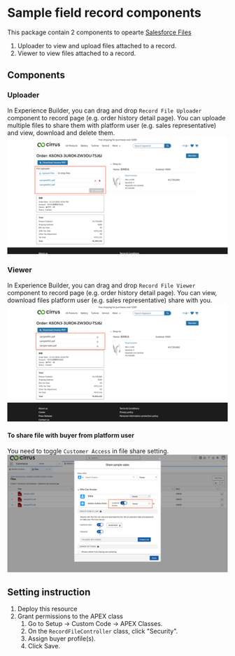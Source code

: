 # Sample field record components

This package contain 2 components to opearte [Salesforce Files](https://help.salesforce.com/s/articleView?id=sf.collab_files_overview.htm&type=5)

1. Uploader to view and upload files attached to a record.
1. Viewer to view files attached to a record.

## Components

### Uploader

In Experience Builder, you can drag and drop `Record File Uploader` component to record page (e.g. order history detail page).
You can uploade multiple files to share them with platform user (e.g. sales representative) and view, download and delete them.
![](images/uploader.png)

### Viewer

In Experience Builder, you can drag and drop `Record File Viewer` component to record page (e.g. order history detail page).
You can view, download files platform user (e.g. sales representative) share with you.
![](images/viewer.png)

#### To share file with buyer from platform user

You need to toggle `Customer Access` in file share setting.
![](images/customer-access.png)

## Setting instruction

1. Deploy this resource
1. Grant permissions to the APEX class
   1. Go to Setup -> Custom Code -> APEX Classes.
   1. On the `RecordFileController` class, click "Security".
   1. Assign buyer profile(s).
   1. Click Save.
